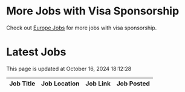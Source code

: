 # More Jobs with Visa Sponsorship

Check out [Europe Jobs](https://github.com/sureshparimi/europejobs#latest-jobs) for more jobs with visa sponsorship.

# Latest Jobs

This page is updated at October 16, 2024 18:12:28

| Job Title | Job Location | Job Link | Job Posted |
| --- | --- | --- | --- |
